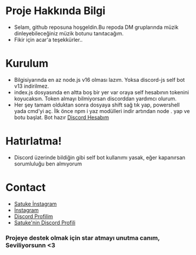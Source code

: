 # Proje Hakkında Bilgi

* Selam, github reposuna hoşgeldin.Bu repoda DM gruplarında müzik dinleyebileceğiniz müzik botunu tanıtacağım.
* Fikir için acar'a teşekkürler..

# Kurulum
* Bilgisiyarında en az node.js v16 olması lazım. Yoksa discord-js self bot v13 indirilmez.
* index.js dosyasında en altta boş bir yer var oraya self hesabının tokenini koyucaksın. Token almayı bilmiyorsan discorddan yardımcı olurum.
* Her şey tamam olduktan sonra dosyaya shift sağ tık yap, powershell yada cmd'yi aç. İlk önce npm i yaz modülleri indir artından node . yap ve botu başlat. Bot hazır
[Discord Hesabım](https://discord.com/users/418081929980674070)


# Hatırlatma!
* Discord üzerinde bildiğin gibi self bot kullanımı yasak, eğer kapanırsan sorumluluğu ben almıyorum

# Contact
* [Satuke İnstagram](https://instagram.com/satukecim)
* [İnstagram](https://instagram.com/axiomacim)
* [Discord Profilim](https://discord.com/users/418081929980674070)
* [Satuke'nin Discord Profili](https://discord.com/users/707325480378040430)

### Projeye destek olmak  için star atmayı unutma canım, Seviliyorsunn <3
